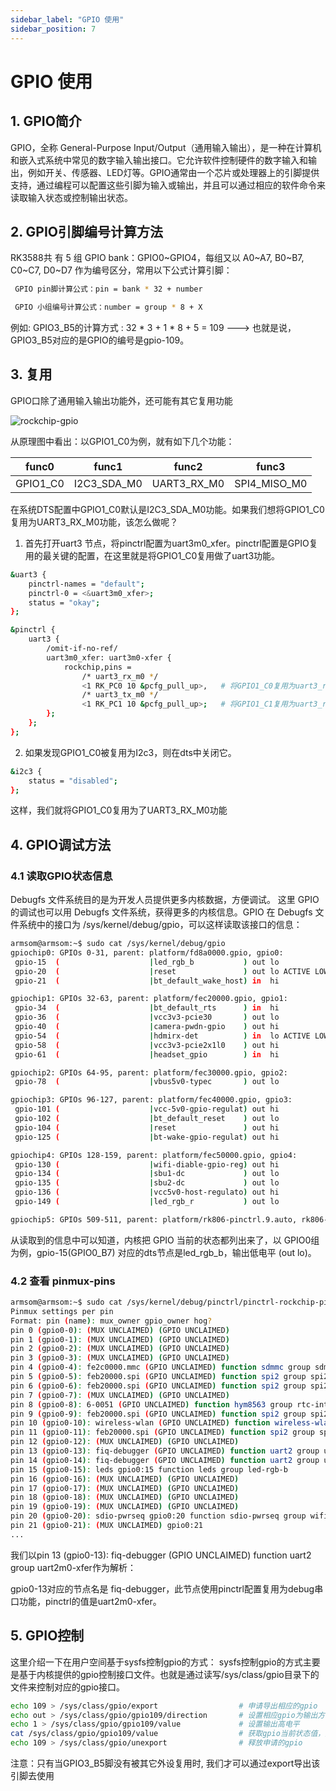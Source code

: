 ```yaml
---
sidebar_label: "GPIO 使用"
sidebar_position: 7
---
```


# GPIO 使用
## 1. GPIO简介
GPIO，全称 General-Purpose Input/Output（通用输入输出），是一种在计算机和嵌入式系统中常见的数字输入输出接口。它允许软件控制硬件的数字输入和输出，例如开关、传感器、LED灯等。GPIO通常由一个芯片或处理器上的引脚提供支持，通过编程可以配置这些引脚为输入或输出，并且可以通过相应的软件命令来读取输入状态或控制输出状态。

## 2. GPIO引脚编号计算方法
RK3588共 有 5 组 GPIO bank：GPIO0~GPIO4，每组又以 A0~A7, B0~B7, C0~C7, D0~D7 作为编号区分，常用以下公式计算引脚：

```bash
 GPIO pin脚计算公式：pin = bank * 32 + number

 GPIO 小组编号计算公式：number = group * 8 + X
```

例如: GPIO3_B5的计算方式 : 32 * 3 + 1 * 8 + 5 = 109    ---> 也就是说，GPIO3_B5对应的是GPIO的编号是gpio-109。

## 3. 复用
GPIO口除了通用输入输出功能外，还可能有其它复用功能

![rockchip-gpio](/img/general-tutorial/interface-usage/gpio.png)

从原理图中看出：以GPIO1_C0为例，就有如下几个功能：

| func0    | func1       | func2       | func3        |
| -------- | ----------- | ----------- | ------------ |
| GPIO1_C0 | I2C3_SDA_M0 | UART3_RX_M0 | SPI4_MISO_M0 |

在系统DTS配置中GPIO1_C0默认是I2C3_SDA_M0功能。如果我们想将GPIO1_C0复用为UART3_RX_M0功能，该怎么做呢？
1. 首先打开uart3 节点，将pinctrl配置为uart3m0_xfer。pinctrl配置是GPIO复用的最关键的配置，在这里就是将GPIO1_C0复用做了uart3功能。
```bash
&uart3 {
	pinctrl-names = "default";
	pinctrl-0 = <&uart3m0_xfer>;
	status = "okay";
};

&pinctrl {
	uart3 {
		/omit-if-no-ref/
		uart3m0_xfer: uart3m0-xfer {
			rockchip,pins =
				/* uart3_rx_m0 */
				<1 RK_PC0 10 &pcfg_pull_up>,   # 将GPIO1_C0复用为uart3_rx_m0 
				/* uart3_tx_m0 */
				<1 RK_PC1 10 &pcfg_pull_up>;   # 将GPIO1_C1复用为uart3_rx_m0 
		};
	};
};

```
2. 如果发现GPIO1_C0被复用为I2c3，则在dts中关闭它。
```bash
&i2c3 {
	status = "disabled";
};
```
这样，我们就将GPIO1_C0复用为了UART3_RX_M0功能


## 4. GPIO调试方法
### 4.1 读取GPIO状态信息
Debugfs 文件系统目的是为开发人员提供更多内核数据，方便调试。 这里 GPIO 的调试也可以用 Debugfs 文件系统，获得更多的内核信息。GPIO 在 Debugfs 文件系统中的接口为 /sys/kernel/debug/gpio，可以这样读取该接口的信息：

```bash
armsom@armsom:~$ sudo cat /sys/kernel/debug/gpio
gpiochip0: GPIOs 0-31, parent: platform/fd8a0000.gpio, gpio0:
 gpio-15  (                    |led_rgb_b           ) out lo
 gpio-20  (                    |reset               ) out lo ACTIVE LOW
 gpio-21  (                    |bt_default_wake_host) in  hi

gpiochip1: GPIOs 32-63, parent: platform/fec20000.gpio, gpio1:
 gpio-34  (                    |bt_default_rts      ) in  hi
 gpio-36  (                    |vcc3v3-pcie30       ) out lo
 gpio-40  (                    |camera-pwdn-gpio    ) out hi
 gpio-54  (                    |hdmirx-det          ) in  lo ACTIVE LOW
 gpio-58  (                    |vcc3v3-pcie2x1l0    ) out hi
 gpio-61  (                    |headset_gpio        ) in  hi

gpiochip2: GPIOs 64-95, parent: platform/fec30000.gpio, gpio2:
 gpio-78  (                    |vbus5v0-typec       ) out lo

gpiochip3: GPIOs 96-127, parent: platform/fec40000.gpio, gpio3:
 gpio-101 (                    |vcc-5v0-gpio-regulat) out hi
 gpio-102 (                    |bt_default_reset    ) out lo
 gpio-104 (                    |reset               ) out hi
 gpio-125 (                    |bt-wake-gpio-regulat) out hi

gpiochip4: GPIOs 128-159, parent: platform/fec50000.gpio, gpio4:
 gpio-130 (                    |wifi-diable-gpio-reg) out hi
 gpio-134 (                    |sbu1-dc             ) out lo
 gpio-135 (                    |sbu2-dc             ) out lo
 gpio-136 (                    |vcc5v0-host-regulato) out hi
 gpio-149 (                    |led_rgb_r           ) out lo

gpiochip5: GPIOs 509-511, parent: platform/rk806-pinctrl.9.auto, rk806-gpio, can sleep:
```
从读取到的信息中可以知道，内核把 GPIO 当前的状态都列出来了，以 GPIO0组为例，gpio-15(GPIO0_B7) 对应的dts节点是led_rgb_b，输出低电平 (out lo)。
### 4.2 查看 pinmux-pins

```bash
armsom@armsom:~$ sudo cat /sys/kernel/debug/pinctrl/pinctrl-rockchip-pinctrl/pinmux-pins
Pinmux settings per pin
Format: pin (name): mux_owner gpio_owner hog?
pin 0 (gpio0-0): (MUX UNCLAIMED) (GPIO UNCLAIMED)
pin 1 (gpio0-1): (MUX UNCLAIMED) (GPIO UNCLAIMED)
pin 2 (gpio0-2): (MUX UNCLAIMED) (GPIO UNCLAIMED)
pin 3 (gpio0-3): (MUX UNCLAIMED) (GPIO UNCLAIMED)
pin 4 (gpio0-4): fe2c0000.mmc (GPIO UNCLAIMED) function sdmmc group sdmmc-det
pin 5 (gpio0-5): feb20000.spi (GPIO UNCLAIMED) function spi2 group spi2m2-pins
pin 6 (gpio0-6): feb20000.spi (GPIO UNCLAIMED) function spi2 group spi2m2-pins
pin 7 (gpio0-7): (MUX UNCLAIMED) (GPIO UNCLAIMED)
pin 8 (gpio0-8): 6-0051 (GPIO UNCLAIMED) function hym8563 group rtc-int
pin 9 (gpio0-9): feb20000.spi (GPIO UNCLAIMED) function spi2 group spi2m2-cs0
pin 10 (gpio0-10): wireless-wlan (GPIO UNCLAIMED) function wireless-wlan group wifi-host-wake-irq
pin 11 (gpio0-11): feb20000.spi (GPIO UNCLAIMED) function spi2 group spi2m2-pins
pin 12 (gpio0-12): (MUX UNCLAIMED) (GPIO UNCLAIMED)
pin 13 (gpio0-13): fiq-debugger (GPIO UNCLAIMED) function uart2 group uart2m0-xfer
pin 14 (gpio0-14): fiq-debugger (GPIO UNCLAIMED) function uart2 group uart2m0-xfer
pin 15 (gpio0-15): leds gpio0:15 function leds group led-rgb-b
pin 16 (gpio0-16): (MUX UNCLAIMED) (GPIO UNCLAIMED)
pin 17 (gpio0-17): (MUX UNCLAIMED) (GPIO UNCLAIMED)
pin 18 (gpio0-18): (MUX UNCLAIMED) (GPIO UNCLAIMED)
pin 19 (gpio0-19): (MUX UNCLAIMED) (GPIO UNCLAIMED)
pin 20 (gpio0-20): sdio-pwrseq gpio0:20 function sdio-pwrseq group wifi-enable-h
pin 21 (gpio0-21): (MUX UNCLAIMED) gpio0:21
...
```
我们以pin 13 (gpio0-13): fiq-debugger (GPIO UNCLAIMED) function uart2 group uart2m0-xfer作为解析：

gpio0-13对应的节点名是 fiq-debugger，此节点使用pinctrl配置复用为debug串口功能，pinctrl的值是uart2m0-xfer。

## 5. GPIO控制
这里介绍一下在用户空间基于sysfs控制gpio的方式：
sysfs控制gpio的方式主要是基于内核提供的gpio控制接口文件。也就是通过读写/sys/class/gpio目录下的文件来控制对应的gpio接口。

```bash
echo 109 > /sys/class/gpio/export                  # 申请导出相应的gpio
echo out > /sys/class/gpio/gpio109/direction       # 设置相应gpio为输出方向
echo 1 > /sys/class/gpio/gpio109/value             # 设置输出高电平
cat /sys/class/gpio/gpio109/value                  # 获取gpio当前状态值，是高电平还是低电平
echo 109 > /sys/class/gpio/unexport                # 释放申请的gpio
```
注意：只有当GPIO3_B5脚没有被其它外设复用时, 我们才可以通过export导出该引脚去使用